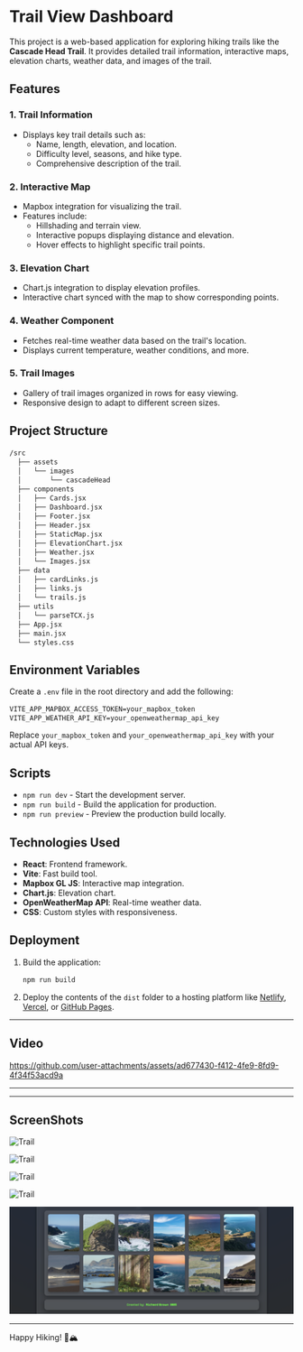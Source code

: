 # Trail View Dashboard

This project is a web-based application for exploring hiking trails like the **Cascade Head Trail**. It provides detailed trail information, interactive maps, elevation charts, weather data, and images of the trail.

## Features

### 1. **Trail Information**
- Displays key trail details such as:
  - Name, length, elevation, and location.
  - Difficulty level, seasons, and hike type.
  - Comprehensive description of the trail.

### 2. **Interactive Map**
- Mapbox integration for visualizing the trail.
- Features include:
  - Hillshading and terrain view.
  - Interactive popups displaying distance and elevation.
  - Hover effects to highlight specific trail points.

### 3. **Elevation Chart**
- Chart.js integration to display elevation profiles.
- Interactive chart synced with the map to show corresponding points.

### 4. **Weather Component**
- Fetches real-time weather data based on the trail's location.
- Displays current temperature, weather conditions, and more.

### 5. **Trail Images**
- Gallery of trail images organized in rows for easy viewing.
- Responsive design to adapt to different screen sizes.

## Project Structure
```
/src
  ├── assets
  │   └── images
  │       └── cascadeHead
  ├── components
  │   ├── Cards.jsx
  │   ├── Dashboard.jsx
  │   ├── Footer.jsx
  │   ├── Header.jsx
  │   ├── StaticMap.jsx
  │   ├── ElevationChart.jsx
  │   ├── Weather.jsx
  │   └── Images.jsx
  ├── data
  │   ├── cardLinks.js
  │   ├── links.js
  │   └── trails.js
  ├── utils
  │   └── parseTCX.js
  ├── App.jsx
  ├── main.jsx
  └── styles.css

```

## Environment Variables
Create a `.env` file in the root directory and add the following:

```
VITE_APP_MAPBOX_ACCESS_TOKEN=your_mapbox_token
VITE_APP_WEATHER_API_KEY=your_openweathermap_api_key
```

Replace `your_mapbox_token` and `your_openweathermap_api_key` with your actual API keys.

## Scripts
- `npm run dev` - Start the development server.
- `npm run build` - Build the application for production.
- `npm run preview` - Preview the production build locally.

## Technologies Used
- **React**: Frontend framework.
- **Vite**: Fast build tool.
- **Mapbox GL JS**: Interactive map integration.
- **Chart.js**: Elevation chart.
- **OpenWeatherMap API**: Real-time weather data.
- **CSS**: Custom styles with responsiveness.

## Deployment
1. Build the application:
   ```bash
   npm run build
   ```

2. Deploy the contents of the `dist` folder to a hosting platform like [Netlify](https://www.netlify.com/), [Vercel](https://vercel.com/), or [GitHub Pages](https://pages.github.com/).

---

## Video

https://github.com/user-attachments/assets/ad677430-f412-4fe9-8fd9-4f34f53acd9a

---

---

## ScreenShots

![Trail](/public/images_readMe_github/image1.png)

![Trail](/public/images_readMe_github/image2.png)

![Trail](/public/images_readMe_github/image3.png)

![Trail](/public/images_readMe_github/image4.png)

![Trail](/public/images_readMe_github/image5.png)

---

Happy Hiking! 🌲🏔️


